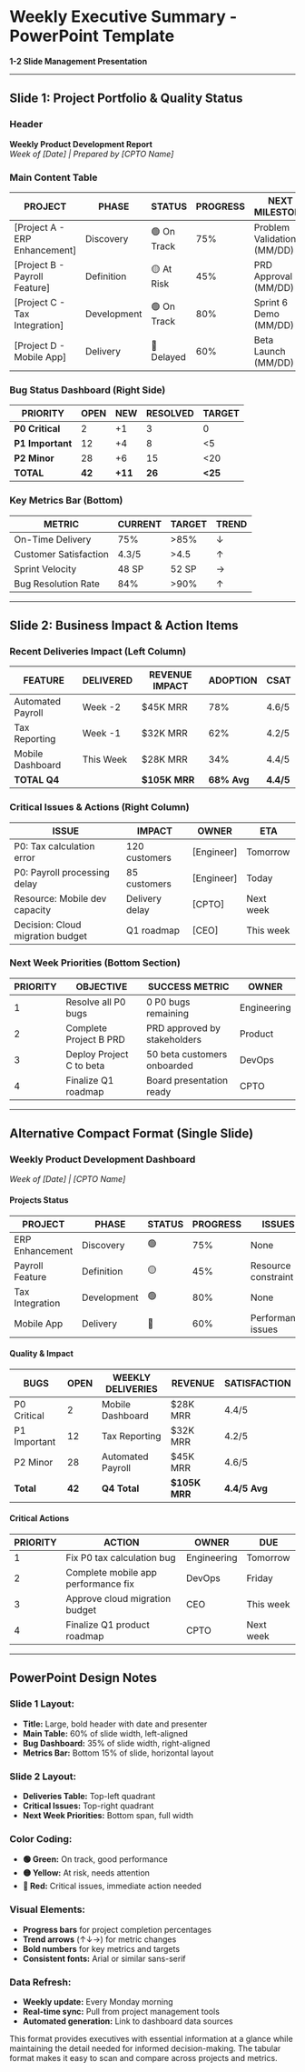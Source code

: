 # Weekly Executive Summary - PowerPoint Template
**1-2 Slide Management Presentation**

---

## Slide 1: Project Portfolio & Quality Status

### Header
**Weekly Product Development Report**  
*Week of [Date] | Prepared by [CPTO Name]*

### Main Content Table

| **PROJECT** | **PHASE** | **STATUS** | **PROGRESS** | **NEXT MILESTONE** | **RISK** |
|-------------|-----------|------------|--------------|-------------------|----------|
| [Project A - ERP Enhancement] | Discovery | 🟢 On Track | 75% | Problem Validation (MM/DD) | 🟢 Low |
| [Project B - Payroll Feature] | Definition | 🟡 At Risk | 45% | PRD Approval (MM/DD) | 🟡 Medium |
| [Project C - Tax Integration] | Development | 🟢 On Track | 80% | Sprint 6 Demo (MM/DD) | 🟢 Low |
| [Project D - Mobile App] | Delivery | 🔴 Delayed | 60% | Beta Launch (MM/DD) | 🔴 High |

### Bug Status Dashboard (Right Side)

| **PRIORITY** | **OPEN** | **NEW** | **RESOLVED** | **TARGET** |
|--------------|----------|---------|--------------|------------|
| **P0 Critical** | 2 | +1 | 3 | 0 |
| **P1 Important** | 12 | +4 | 8 | <5 |
| **P2 Minor** | 28 | +6 | 15 | <20 |
| **TOTAL** | **42** | **+11** | **26** | **<25** |

### Key Metrics Bar (Bottom)

| **METRIC** | **CURRENT** | **TARGET** | **TREND** |
|------------|-------------|------------|-----------|
| On-Time Delivery | 75% | >85% | ↓ |
| Customer Satisfaction | 4.3/5 | >4.5 | ↑ |
| Sprint Velocity | 48 SP | 52 SP | → |
| Bug Resolution Rate | 84% | >90% | ↑ |

---

## Slide 2: Business Impact & Action Items

### Recent Deliveries Impact (Left Column)

| **FEATURE** | **DELIVERED** | **REVENUE IMPACT** | **ADOPTION** | **CSAT** |
|-------------|---------------|-------------------|--------------|----------|
| Automated Payroll | Week -2 | $45K MRR | 78% | 4.6/5 |
| Tax Reporting | Week -1 | $32K MRR | 62% | 4.2/5 |
| Mobile Dashboard | This Week | $28K MRR | 34% | 4.4/5 |
| **TOTAL Q4** | | **$105K MRR** | **68% Avg** | **4.4/5** |

### Critical Issues & Actions (Right Column)

| **ISSUE** | **IMPACT** | **OWNER** | **ETA** |
|-----------|------------|-----------|---------|
| P0: Tax calculation error | 120 customers | [Engineer] | Tomorrow |
| P0: Payroll processing delay | 85 customers | [Engineer] | Today |
| Resource: Mobile dev capacity | Delivery delay | [CPTO] | Next week |
| Decision: Cloud migration budget | Q1 roadmap | [CEO] | This week |

### Next Week Priorities (Bottom Section)

| **PRIORITY** | **OBJECTIVE** | **SUCCESS METRIC** | **OWNER** |
|--------------|---------------|-------------------|-----------|
| 1 | Resolve all P0 bugs | 0 P0 bugs remaining | Engineering |
| 2 | Complete Project B PRD | PRD approved by stakeholders | Product |
| 3 | Deploy Project C to beta | 50 beta customers onboarded | DevOps |
| 4 | Finalize Q1 roadmap | Board presentation ready | CPTO |

---

## Alternative Compact Format (Single Slide)

### Weekly Product Development Dashboard
*Week of [Date] | [CPTO Name]*

#### Projects Status
| **PROJECT** | **PHASE** | **STATUS** | **PROGRESS** | **ISSUES** |
|-------------|-----------|------------|--------------|------------|
| ERP Enhancement | Discovery | 🟢 | 75% | None |
| Payroll Feature | Definition | 🟡 | 45% | Resource constraint |
| Tax Integration | Development | 🟢 | 80% | None |
| Mobile App | Delivery | 🔴 | 60% | Performance issues |

#### Quality & Impact
| **BUGS** | **OPEN** | **WEEKLY DELIVERIES** | **REVENUE** | **SATISFACTION** |
|----------|---------|----------------------|-------------|------------------|
| P0 Critical | 2 | Mobile Dashboard | $28K MRR | 4.4/5 |
| P1 Important | 12 | Tax Reporting | $32K MRR | 4.2/5 |
| P2 Minor | 28 | Automated Payroll | $45K MRR | 4.6/5 |
| **Total** | **42** | **Q4 Total** | **$105K MRR** | **4.4/5 Avg** |

#### Critical Actions
| **PRIORITY** | **ACTION** | **OWNER** | **DUE** |
|--------------|------------|-----------|---------|
| 1 | Fix P0 tax calculation bug | Engineering | Tomorrow |
| 2 | Complete mobile app performance fix | DevOps | Friday |
| 3 | Approve cloud migration budget | CEO | This week |
| 4 | Finalize Q1 product roadmap | CPTO | Next week |

---

## PowerPoint Design Notes

### Slide 1 Layout:
- **Title:** Large, bold header with date and presenter
- **Main Table:** 60% of slide width, left-aligned
- **Bug Dashboard:** 35% of slide width, right-aligned
- **Metrics Bar:** Bottom 15% of slide, horizontal layout

### Slide 2 Layout:
- **Deliveries Table:** Top-left quadrant
- **Critical Issues:** Top-right quadrant  
- **Next Week Priorities:** Bottom span, full width

### Color Coding:
- **🟢 Green:** On track, good performance
- **🟡 Yellow:** At risk, needs attention
- **🔴 Red:** Critical issues, immediate action needed

### Visual Elements:
- **Progress bars** for project completion percentages
- **Trend arrows** (↑↓→) for metric changes
- **Bold numbers** for key metrics and targets
- **Consistent fonts:** Arial or similar sans-serif

### Data Refresh:
- **Weekly update:** Every Monday morning
- **Real-time sync:** Pull from project management tools
- **Automated generation:** Link to dashboard data sources

This format provides executives with essential information at a glance while maintaining the detail needed for informed decision-making. The tabular format makes it easy to scan and compare across projects and metrics.